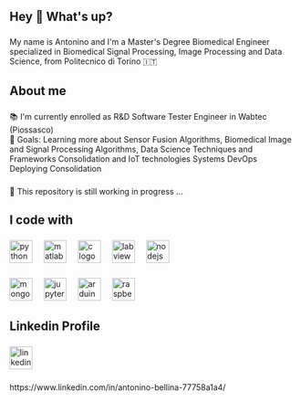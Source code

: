 <h2 align="left">Hey 👋 What's up?</h2>

###

<p align="left">My name is Antonino and I'm a Master's Degree Biomedical Engineer specialized in Biomedical Signal Processing, Image Processing and Data Science, from Politecnico di Torino 🇮🇹</p>

###

<h2 align="left">About me</h2>

###

<p align="left">📚 I'm currently enrolled as R&D Software Tester Engineer in Wabtec (Piossasco)<br>🎯 Goals: Learning more about Sensor Fusion Algorithms, Biomedical Image and Signal Processing Algorithms, Data Science Techniques and Frameworks Consolidation and IoT technologies Systems DevOps Deploying Consolidation </p>

###

<p align="left">🎲 This repository is still working in progress ... </p>

###

<h2 align="left">I code with</h2>

###

<div align="left">
  <img src="https://cdn.jsdelivr.net/gh/devicons/devicon/icons/python/python-original.svg" height="40" alt="python logo"  />
  <img width="12" />
  <img src="https://cdn.jsdelivr.net/gh/devicons/devicon/icons/matlab/matlab-original.svg" height="40" alt="matlab logo"  />
  <img width="12" />
  <img src="https://cdn.jsdelivr.net/gh/devicons/devicon/icons/c/c-original.svg" height="40" alt="c logo"  />
  <img width="12" />
  <img src="https://cdn.jsdelivr.net/gh/devicons/devicon/icons/labview/labview-original.svg" height="40" alt="labview logo"  />
  <img width="12" />
  <img src="https://cdn.jsdelivr.net/gh/devicons/devicon/icons/nodejs/nodejs-original.svg" height="40" alt="nodejs logo"  />
</div>

###

<div align="left">
  <img src="https://cdn.jsdelivr.net/gh/devicons/devicon/icons/mongodb/mongodb-original.svg" height="40" alt="mongodb logo"  />
  <img width="12" />
  <img src="https://cdn.jsdelivr.net/gh/devicons/devicon/icons/jupyter/jupyter-original.svg" height="40" alt="jupyter logo"  />
  <img width="12" />
  <img src="https://cdn.jsdelivr.net/gh/devicons/devicon/icons/arduino/arduino-original.svg" height="40" alt="arduino logo"  />
  <img width="12" />
  <img src="https://cdn.jsdelivr.net/gh/devicons/devicon/icons/raspberrypi/raspberrypi-original.svg" height="40" alt="raspberrypi logo"  />
</div>

###

<h2 align="left">Linkedin Profile</h2>

###

<div align="left">
  <img src="https://cdn.jsdelivr.net/gh/devicons/devicon/icons/linkedin/linkedin-original.svg" height="40" alt="linkedin logo"  />
</div>

###

<p align="left">https://www.linkedin.com/in/antonino-bellina-77758a1a4/</p>

###
